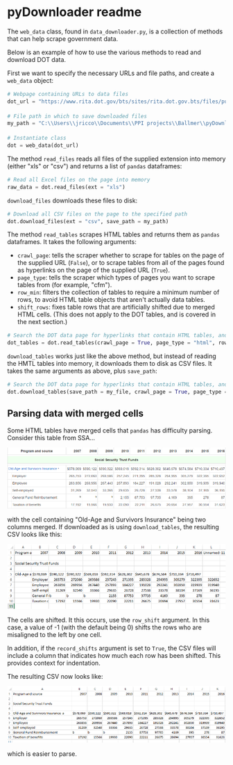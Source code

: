 # pyDownloader readme

The `web_data` class, found in `data_downloader.py`, is a collection of methods that can help scrape government data.   

Below is an example of how to use the various methods to read and download DOT data. 

First we want to specify the necessary URLs and file paths, and create a `web_data` object: 

```python
# Webpage containing URLs to data files
dot_url = "https://www.rita.dot.gov/bts/sites/rita.dot.gov.bts/files/publications/national_transportation_statistics/index.html"

# File path in which to save downloaded files
my_path = "C:\\Users\\jricco\\Documents\\PPI projects\\Ballmer\\pyDownloader1\\DOT_files"

# Instantiate class 
dot = web_data(dot_url)
```

The method `read_files` reads all files of the supplied extension into memory (either "xls" or "csv") and returns a list of `pandas` dataframes:
```python
# Read all Excel files on the page into memory 
raw_data = dot.read_files(ext = "xls")
```
`download_files` downloads these files to disk:
```python
# Download all CSV files on the page to the specified path
dot.download_files(ext = "csv", save_path = my_path)
```

The method `read_tables` scrapes HTML tables and returns them as `pandas` dataframes. It takes the following arguments:

* `crawl_page`: tells the scraper whether to scrape for tables on the page of the supplied URL (`False`), or to scrape tables from all of the pages found as hyperlinks on the page of the supplied URL (`True`). 
* `page_type`: tells the scraper which types of pages you want to scrape tables from (for example, "cfm"). 
* `row_min`: filters the collection of tables to require a minimum number of rows, to avoid HTML table objects that aren't actually data tables. 
* `shift_rows`: fixes table rows that are artificially shifted due to merged HTML cells. (This does not apply to the DOT tables, and is covered in the next section.)

```python
# Search the DOT data page for hyperlinks that contain HTML tables, and read those into memory
dot_tables = dot.read_tables(crawl_page = True, page_type = "html", row_min = 1)
```

`download_tables` works just like the above method, but instead of reading the HMTL tables into memory, it downloads them to disk as CSV files. It takes the same arguments as above, plus `save_path`:

```python
# Search the DOT data page for hyperlinks that contain HTML tables, and save those as CSVs
dot.download_tables(save_path = my_file, crawl_page = True, page_type = "html", row_min = 1)
```

## Parsing data with merged cells

Some HTML tables have merged cells that `pandas` has difficulty parsing. Consider this table from SSA...

![ssa_html](https://github.com/andrewsacher/pyDownloader1/blob/master/assets/ssa_html.png)

with the cell containing "Old-Age and Survivors Insurance" being two columns merged. If downloaded as is using `download_tables`, the resulting CSV looks like this:

![ssa_csv](https://github.com/andrewsacher/pyDownloader1/blob/master/assets/ssa_csv.png)

The cells are shifted. It this occurs, use the `row_shift` argument. In this case, a value of -1 (with the default being 0) shifts the rows who are misaligned to the left by one cell. 

In addition, if the `record_shifts` argument is set to `True`, the CSV files will include a column that indicates how much each row has been shifted. This provides context for indentation. 

The resulting CSV now looks like:

![ssa_csv1](https://github.com/andrewsacher/pyDownloader1/blob/master/assets/ssa_csv1.png)

which is easier to parse. 

